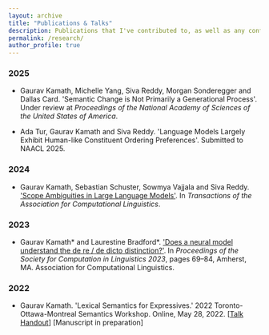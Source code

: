 ```yaml
---
layout: archive
title: "Publications & Talks"
description: Publications that I've contributed to, as well as any conference talks that didn't include proceedings.
permalink: /research/
author_profile: true
---
```


### 2025
- Gaurav Kamath, Michelle Yang, Siva Reddy, Morgan Sonderegger and Dallas Card. 'Semantic Change is Not Primarily a Generational Process'. Under review at <i>Proceedings of the National Academy of Sciences of the United States of America</i>.

- Ada Tur, Gaurav Kamath and Siva Reddy. 'Language Models Largely Exhibit Human-like Constituent Ordering Preferences'. Submitted to NAACL 2025.

### 2024
- Gaurav Kamath, Sebastian Schuster, Sowmya Vajjala and Siva Reddy. <a href="https://direct.mit.edu/tacl/article/doi/10.1162/tacl_a_00670/121540/Scope-Ambiguities-in-Large-Language-Models"> 'Scope Ambiguities in Large Language Models'</a>. In <i>Transactions of the Association for Computational Linguistics</i>.

### 2023
- Gaurav Kamath* and Laurestine Bradford*. <a href="https://aclanthology.org/2023.scil-1.6/"> 'Does a neural model understand the de re / de dicto distinction?'</a>. In <i>Proceedings of the Society for Computation in Linguistics 2023</i>, pages 69–84, Amherst, MA. Association for Computational Linguistics.

### 2022
- Gaurav Kamath. 'Lexical Semantics for Expressives.' 2022 Toronto-Ottawa-Montreal Semantics Workshop. Online, May 28, 2022. [<a href="http://grvkamath.github.io/files/TOM_14_Handout.pdf">Talk Handout</a>] [Manuscript in preparation]